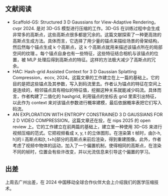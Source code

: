 ## 文献阅读
- Scaffold-GS: Structured 3 D Gaussians for View-Adaptive Rendering，cvpr 2024. 是对 3D-GS 模型进行压缩的工作。3D-GS 在训练过程中会生成非常多的高斯点，这些高斯点很多都是冗余的。这篇文献探索了一种更高效的高斯点生成方法。具体而言，它选择了用少量的锚点来描绘场景的骨架结构，然后然每个锚点生成 k 个高斯点，这 k 个高斯点就用来描述该锚点所在的局部空间的纹理.。每个锚点自身也有一些特征，这些特征结合相机与该锚点的位置，被 MLP 处理后得到高斯点的特征。这样的方法极大减少了高斯点的冗余。
- HAC: Hash-grid Assisted Context for 3 D  Gaussian Splatting Compression，eccv, 2024。这篇文章的工作建立在上一篇的基础上。它的目的是把这些锚点及其参数，写入到码流里去。作者认为锚点的特征在空间上是连续的，相邻锚点具有相似的特征值，挖掘这种关系就能减少码流。具体而言，作者构建了二值化的 hashgrid, 利用锚点的坐标去 grid 里索引出特征，以此作为 context 来对该锚点参数进行概率建模，最后依据概率表把它们写入码流。
- AN EXPLORATION WITH ENTROPY CONSTRAINED 3 D  GAUSSIANS FOR 2 D VIDEO COMPRESSION，这篇文章还在投，在 nips 2025 的 open review 上。它的工作建立在前两篇的基础上，建立里一种使用 3D-GS 来进行视频压缩的范式。它把视频看成 x, y, t 的立体图形。在渲染第 t 帧时，由\[t-h, h\]的 i 高斯点和\[t, t+h]部分的高斯点来前后渲染，得到重建图像。此外，作者考虑了视频中物体的运动，加入了一个偏置机制，使得相同的高斯点，在渲染不同的帧时，位置会有些许改变，并以光流信息来引导这个偏置的学习。

## 出差
上周去广州出差，在 2024 中国移动全球合作伙伴大会上介绍我们的医学压缩技术。